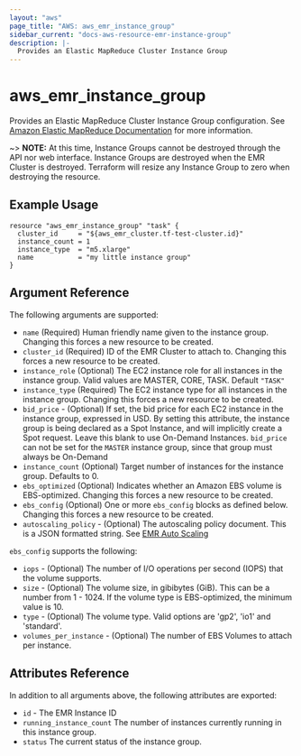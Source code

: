 ```yaml
---
layout: "aws"
page_title: "AWS: aws_emr_instance_group"
sidebar_current: "docs-aws-resource-emr-instance-group"
description: |-
  Provides an Elastic MapReduce Cluster Instance Group
---
```


# aws_emr_instance_group

Provides an Elastic MapReduce Cluster Instance Group configuration.
See [Amazon Elastic MapReduce Documentation](https://aws.amazon.com/documentation/emr/) for more information.

~> **NOTE:** At this time, Instance Groups cannot be destroyed through the API nor
web interface. Instance Groups are destroyed when the EMR Cluster is destroyed.
Terraform will resize any Instance Group to zero when destroying the resource.

## Example Usage

```hcl
resource "aws_emr_instance_group" "task" {
  cluster_id     = "${aws_emr_cluster.tf-test-cluster.id}"
  instance_count = 1
  instance_type  = "m5.xlarge"
  name           = "my little instance group"
}
```

## Argument Reference

The following arguments are supported:

* `name` (Required) Human friendly name given to the instance group. Changing this forces a new resource to be created.
* `cluster_id` (Required) ID of the EMR Cluster to attach to. Changing this forces a new resource to be created.
* `instance_role` (Optional) The EC2 instance role for all instances in the instance group. Valid values are MASTER, CORE, TASK. Default `"TASK"`
* `instance_type` (Required) The EC2 instance type for all instances in the instance group. Changing this forces a new resource to be created.
* `bid_price` - (Optional) If set, the bid price for each EC2 instance in the instance group, expressed in USD. By setting this attribute, the instance group is being declared as a Spot Instance, and will implicitly create a Spot request. Leave this blank to use On-Demand Instances. `bid_price` can not be set for the `MASTER` instance group, since that group must always be On-Demand
* `instance_count` (Optional) Target number of instances for the instance group. Defaults to 0.
* `ebs_optimized` (Optional) Indicates whether an Amazon EBS volume is EBS-optimized. Changing this forces a new resource to be created.
* `ebs_config` (Optional) One or more `ebs_config` blocks as defined below. Changing this forces a new resource to be created.
* `autoscaling_policy` - (Optional) The autoscaling policy document. This is a JSON formatted string. See [EMR Auto Scaling](https://docs.aws.amazon.com/emr/latest/ManagementGuide/emr-automatic-scaling.html)


`ebs_config` supports the following:

* `iops` - (Optional) The number of I/O operations per second (IOPS) that the volume supports.
* `size` - (Optional) The volume size, in gibibytes (GiB). This can be a number from 1 - 1024. If the volume type is EBS-optimized, the minimum value is 10.
* `type` - (Optional) The volume type. Valid options are 'gp2', 'io1' and 'standard'.
* `volumes_per_instance` - (Optional) The number of EBS Volumes to attach per instance.

## Attributes Reference

In addition to all arguments above, the following attributes are exported:

* `id` - The EMR Instance ID
* `running_instance_count` The number of instances currently running in this instance group.
* `status` The current status of the instance group.
